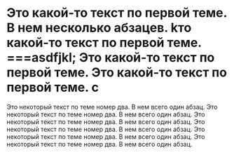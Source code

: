 
Это какой-то текст по первой теме.
В нем несколько абзацев.
kто какой-то текст по первой теме.
===asdfjkl;
Это какой-то текст по первой теме.
Это какой-то текст по первой теме.
c
=========
Это некоторый текст по теме номер два.  В нем всего один абзац.
Это некоторый текст по теме номер два.  В нем всего один абзац.
Это некоторый текст по теме номер два.  В нем всего один абзац.
Это некоторый текст по теме номер два.  В нем всего один абзац.
Это некоторый текст по теме номер два.  В нем всего один абзац.
Это некоторый текст по теме номер два.  В нем всего один абзац.
